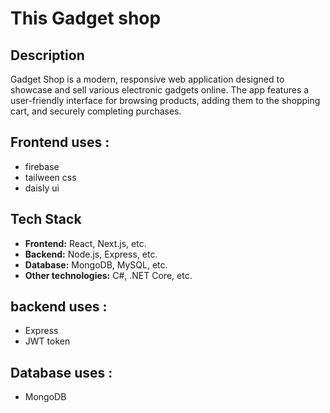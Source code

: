 
# This Gadget shop 

## Description
Gadget Shop is a modern, responsive web application designed to showcase and sell various electronic gadgets online. The app features a user-friendly interface for browsing products, adding them to the shopping cart, and securely completing purchases.


## Frontend uses :
- firebase 
- tailween css 
- daisly ui 

## Tech Stack
- **Frontend:** React, Next.js, etc.
- **Backend:** Node.js, Express, etc.
- **Database:** MongoDB, MySQL, etc.
- **Other technologies:** C#, .NET Core, etc.


## backend  uses :
- Express 
- JWT token 

## Database uses :
- MongoDB 







